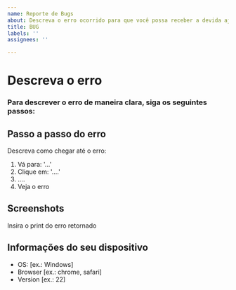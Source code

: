 ```yaml
---
name: Reporte de Bugs
about: Descreva o erro ocorrido para que você possa receber a devida ajuda
title: BUG
labels: ''
assignees: ''

---
```


# Descreva o erro
### Para descrever o erro de maneira clara, siga os seguintes passos:

## **Passo a passo do erro**
Descreva como chegar até o erro:
1. Vá para: '...'
2. Clique em: '....'
3. ....
4. Veja o erro

## **Screenshots**
Insira o print do erro retornado

## **Informações do seu dispositivo**
 - OS: [ex.: Windows]
 - Browser [ex.: chrome, safari]
 - Version [ex.: 22]
